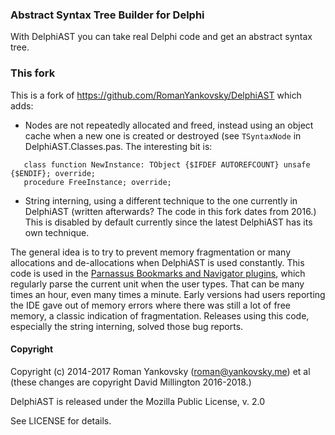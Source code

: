 ### Abstract Syntax Tree Builder for Delphi
With DelphiAST you can take real Delphi code and get an abstract syntax tree.

### This fork 

This is a fork of https://github.com/RomanYankovsky/DelphiAST which adds:

* Nodes are not repeatedly allocated and freed, instead using an object cache when a new one is created or destroyed (see `TSyntaxNode` in DelphiAST.Classes.pas. The interesting bit is:

```delphi
   class function NewInstance: TObject {$IFDEF AUTOREFCOUNT} unsafe {$ENDIF}; override;
   procedure FreeInstance; override;
```

* String interning, using a different technique to the one currently in DelphiAST (written afterwards? The code in this fork dates from 2016.) This is disabled by default currently since the latest DelphiAST has its own technique.

The general idea is to try to prevent memory fragmentation or many allocations and de-allocations when DelphiAST is used constantly. This code is used in the [Parnassus Bookmarks and Navigator plugins](https://parnassus.co/delphi-tools/), which regularly parse the current unit when the user types. That can be many times an hour, even many times a minute. Early versions had users reporting the IDE gave out of memory errors where there was still a lot of free memory, a classic indication of fragmentation. Releases using this code, especially the string interning, solved those bug reports.

#### Copyright
Copyright (c) 2014-2017 Roman Yankovsky (roman@yankovsky.me) et al (these changes are copyright David Millington 2016-2018.)

DelphiAST is released under the Mozilla Public License, v. 2.0

See LICENSE for details.
